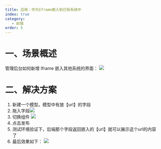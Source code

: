```yaml
---
title: 应用：作为Iframe嵌入到已有系统中
index: true
category:
   - 前端
order: 5
---
```

# 一、场景概述
管理后台如何新增 Iframe 嵌入其他系统的界面：
![](https://oinone-jar.oss-cn-zhangjiakou.aliyuncs.com/welcome-document/Development/CommonSolutions/Snipaste_2024-12-27_15-02-03.png)

# 二、解决方案
1. 新建一个模型。模型中有放【url】的字段
2. 拖入字段![](https://oinone-jar.oss-cn-zhangjiakou.aliyuncs.com/welcome-document/Development/CommonSolutions/51A4BA0B-9A6F-4716-8B74-15C13B76F00B.png)
3. 切换组件
   ![](https://oinone-jar.oss-cn-zhangjiakou.aliyuncs.com/welcome-document/Development/CommonSolutions/94056A32-E728-46FB-8072-F6CBB8FC191F.png)
4. 点击发布
5. 测试环境验证下，后端那个字段返回嵌入的【url】就可以展示这个url的内容了
6. 最后效果如下：
   ![](https://oinone-jar.oss-cn-zhangjiakou.aliyuncs.com/welcome-document/Development/CommonSolutions/01D2CD25-D3C7-4540-8FB6-ABE80147E6A3.png)

